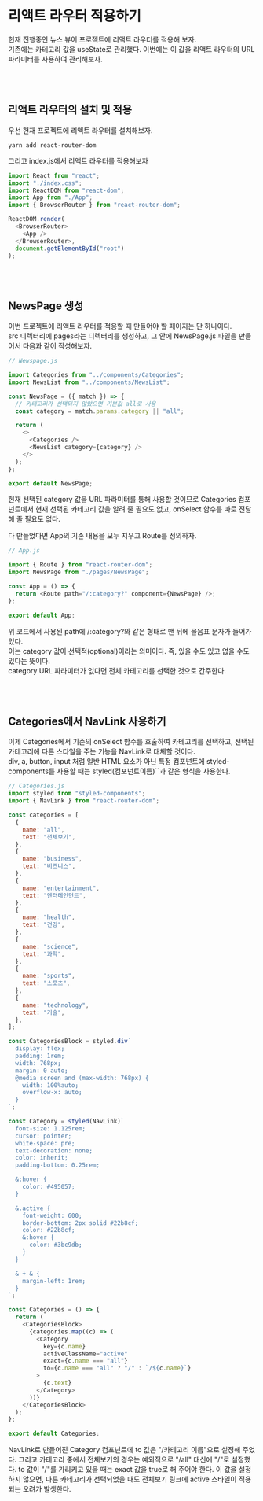 # 리액트 라우터 적용하기

현재 진행중인 뉴스 뷰어 프로젝트에 리액트 라우터를 적용해 보자.  
기존에는 카테고리 값을 useState로 관리했다. 이번에는 이 값을 리액트 라우터의 URL 파라미터를 사용하여 관리해보자.

<br>
<br>

## 리액트 라우터의 설치 및 적용

우선 현재 프로젝트에 리액트 라우터를 설치해보자.

```
yarn add react-router-dom
```

그리고 index.js에서 리액트 라우터를 적용해보자

```javascript
import React from "react";
import "./index.css";
import ReactDOM from "react-dom";
import App from "./App";
import { BrowserRouter } from "react-router-dom";

ReactDOM.render(
  <BrowserRouter>
    <App />
  </BrowserRouter>,
  document.getElementById("root")
);
```

<br>
<br>

## NewsPage 생성

이번 프로젝트에 리액트 라우터를 적용할 때 만들어야 할 페이지는 단 하나이다.  
src 디렉터리에 pages라는 디렉터리를 생성하고, 그 안에 NewsPage.js 파일을 만들어서 다음과 같이 작성해보자.

```javascript
// Newspage.js

import Categories from "../components/Categories";
import NewsList from "../components/NewsList";

const NewsPage = ({ match }) => {
  // 카테고리가 선택되지 않았으면 기본값 all로 사용
  const category = match.params.category || "all";

  return (
    <>
      <Categories />
      <NewsList category={category} />
    </>
  );
};

export default NewsPage;
```

현재 선택된 category 값을 URL 파라미터를 통해 사용할 것이므로 Categories 컴포넌트에서 현재 선택된 카테고리 값을 알려 줄 필요도 없고, onSelect 함수를 따로 전달해 줄 필요도 없다.

다 만들었다면 App의 기존 내용을 모두 지우고 Route를 정의하자.

```javascript
// App.js

import { Route } from "react-router-dom";
import NewsPage from "./pages/NewsPage";

const App = () => {
  return <Route path="/:category?" component={NewsPage} />;
};

export default App;
```

위 코드에서 사용된 path에 /:category?와 같은 형태로 맨 뒤에 물음표 문자가 들어가 있다.  
이는 category 값이 선택적(optional)이라는 의미이다. 즉, 있을 수도 있고 없을 수도 있다는 뜻이다.  
category URL 파라미터가 없다면 전체 카테고리를 선택한 것으로 간주한다.

<br>
<br>

## Categories에서 NavLink 사용하기

이제 Categories에서 기존의 onSelect 함수를 호출하여 카테고리를 선택하고, 선택된 카테고리에 다른 스타일을 주는 기능을 NavLink로 대체할 것이다.  
div, a, button, input 처럼 일반 HTML 요소가 아닌 특정 컴포넌트에 styled-components를 사용할 때는 styled(컴포넌트이름)``과 같은 형식을 사용한다.

```javascript
// Categories.js
import styled from "styled-components";
import { NavLink } from "react-router-dom";

const categories = [
  {
    name: "all",
    text: "전체보기",
  },
  {
    name: "business",
    text: "비즈니스",
  },
  {
    name: "entertainment",
    text: "엔터테인먼트",
  },
  {
    name: "health",
    text: "건강",
  },
  {
    name: "science",
    text: "과학",
  },
  {
    name: "sports",
    text: "스포츠",
  },
  {
    name: "technology",
    text: "기술",
  },
];

const CategoriesBlock = styled.div`
  display: flex;
  padding: 1rem;
  width: 768px;
  margin: 0 auto;
  @media screen and (max-width: 768px) {
    width: 100%auto;
    overflow-x: auto;
  }
`;

const Category = styled(NavLink)`
  font-size: 1.125rem;
  cursor: pointer;
  white-space: pre;
  text-decoration: none;
  color: inherit;
  padding-bottom: 0.25rem;

  &:hover {
    color: #495057;
  }

  &.active {
    font-weight: 600;
    border-bottom: 2px solid #22b8cf;
    color: #22b8cf;
    &:hover {
      color: #3bc9db;
    }
  }

  & + & {
    margin-left: 1rem;
  }
`;

const Categories = () => {
  return (
    <CategoriesBlock>
      {categories.map((c) => (
        <Category
          key={c.name}
          activeClassName="active"
          exact={c.name === "all"}
          to={c.name === "all" ? "/" : `/${c.name}`}
        >
          {c.text}
        </Category>
      ))}
    </CategoriesBlock>
  );
};

export default Categories;
```

NavLink로 만들어진 Category 컴포넌트에 to 값은 "/카테고리 이름"으로 설정해 주었다. 그리고 카테고리 중에서 전체보기의 경우는 예외적으로 "/all" 대신에 "/"로 설정했다. to 값이 "/"를 가리키고 있을 때는 exact 값을 true로 해 주어야 한다. 이 값을 설정하지 않으면, 다른 카테고리가 선택되었을 때도 전체보기 링크에 active 스타일이 적용되는 오려가 발생한다.
